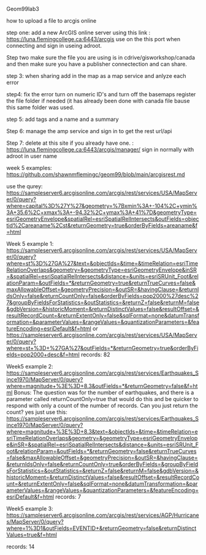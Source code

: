Geom99lab3

how to upload a file to arcgis online 

step one: add a new ArcGIS online server using this link : https://luna.flemingcollege.ca:6443/arcgis use on the this port when connecting and sign in useing adroot.

Step two make sure the file you are using is in cdrive/gisworkshop/canada and then make sure you have a publisher connectection and can share.

step 3: when sharing add in the map as a map service and anlyze each error 

step4: fix the error turn on numeric ID's and turn off the basemaps register the file folder if needed (it has already been done with canada file bause this same folder was used.

step 5: add tags and a name and a summary

Step 6: manage the amp service and sign in to get the rest url/api

Step 7: delete at this site if you already have one. : https://luna.flemingcollege.ca:6443/arcgis/manager/ sign in normally with adroot in user name 

week 5 examples: https://github.com/shawnmflemingc/geom99/blob/main/arcgisrest.md

use the qurey: https://sampleserver6.arcgisonline.com/arcgis/rest/services/USA/MapServer/0/query?where=capital%3D%27Y%27&geometry=%7Bxmin%3A+-104%2C+ymin%3A+35.6%2C+xmax%3A+-94.32%2C+ymax%3A+41%7D&geometryType=esriGeometryEnvelope&spatialRel=esriSpatialRelIntersects&outFields=objectid%2Careaname%2Cst&returnGeometry=true&orderByFields=areaname&f=html

Week 5 example 1: https://sampleserver6.arcgisonline.com/arcgis/rest/services/USA/MapServer/0/query?where=st%3D%27GA%27&text=&objectIds=&time=&timeRelation=esriTimeRelationOverlaps&geometry=&geometryType=esriGeometryEnvelope&inSR=&spatialRel=esriSpatialRelIntersects&distance=&units=esriSRUnit_Foot&relationParam=&outFields=*&returnGeometry=true&returnTrueCurves=false&maxAllowableOffset=&geometryPrecision=&outSR=&havingClause=&returnIdsOnly=false&returnCountOnly=false&orderByFields=pop2000%27desc%27&groupByFieldsForStatistics=&outStatistics=&returnZ=false&returnM=false&gdbVersion=&historicMoment=&returnDistinctValues=false&resultOffset=&resultRecordCount=&returnExtentOnly=false&sqlFormat=none&datumTransformation=&parameterValues=&rangeValues=&quantizationParameters=&featureEncoding=esriDefault&f=html or https://sampleserver6.arcgisonline.com/arcgis/rest/services/USA/MapServer/0/query?where=st+%3D+%27GA%27&outFields=*&returnGeometry=true&orderByFields=pop2000+desc&f=html
records: 82

Week5 example 2: https://sampleserver6.arcgisonline.com/arcgis/rest/services/Earthquakes_Since1970/MapServer/0/query?where=magnitude+%3E%3D+8.3&outFields=*&returnGeometry=false&f=html 
Bonus:
The question was for the number of earthquakes, and there is a parameter called returnCountOnly=true that would do this and be quicker to respond with only a count of the number of records. Can you just return the count?
yes just use this: https://sampleserver6.arcgisonline.com/arcgis/rest/services/Earthquakes_Since1970/MapServer/0/query?where=magnitude+%3E%3D+8.3&text=&objectIds=&time=&timeRelation=esriTimeRelationOverlaps&geometry=&geometryType=esriGeometryEnvelope&inSR=&spatialRel=esriSpatialRelIntersects&distance=&units=esriSRUnit_Foot&relationParam=&outFields=*&returnGeometry=false&returnTrueCurves=false&maxAllowableOffset=&geometryPrecision=&outSR=&havingClause=&returnIdsOnly=false&returnCountOnly=true&orderByFields=&groupByFieldsForStatistics=&outStatistics=&returnZ=false&returnM=false&gdbVersion=&historicMoment=&returnDistinctValues=false&resultOffset=&resultRecordCount=&returnExtentOnly=false&sqlFormat=none&datumTransformation=&parameterValues=&rangeValues=&quantizationParameters=&featureEncoding=esriDefault&f=html
records: 7

Week5 example 3: https://sampleserver6.arcgisonline.com/arcgis/rest/services/AGP/Hurricanes/MapServer/0/query?where=1%3D1&outFields=EVENTID+&returnGeometry=false&returnDistinctValues=true&f=html

records: 14
